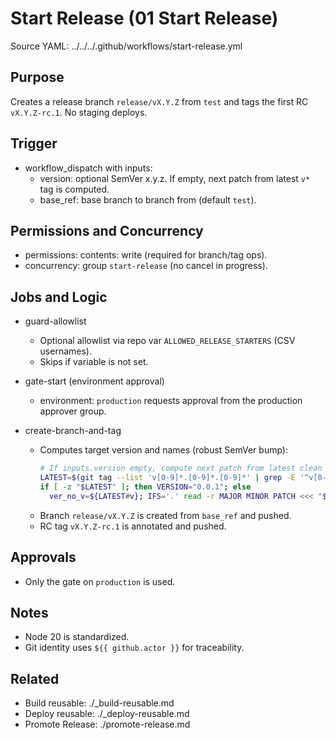# Start Release (01 Start Release)

Source YAML: ../../../.github/workflows/start-release.yml

## Purpose
Creates a release branch `release/vX.Y.Z` from `test` and tags the first RC `vX.Y.Z-rc.1`. No staging deploys.

## Trigger
- workflow_dispatch with inputs:
  - version: optional SemVer x.y.z. If empty, next patch from latest `v*` tag is computed.
  - base_ref: base branch to branch from (default `test`).

## Permissions and Concurrency
- permissions: contents: write (required for branch/tag ops).
- concurrency: group `start-release` (no cancel in progress).

## Jobs and Logic
- guard-allowlist
  - Optional allowlist via repo var `ALLOWED_RELEASE_STARTERS` (CSV usernames).
  - Skips if variable is not set.

- gate-start (environment approval)
  - environment: `production` requests approval from the production approver group.

- create-branch-and-tag
  - Computes target version and names (robust SemVer bump):
    ```bash
    # If inputs.version empty, compute next patch from latest clean vX.Y.Z
    LATEST=$(git tag --list 'v[0-9]*.[0-9]*.[0-9]*' | grep -E '^v[0-9]+\.[0-9]+\.[0-9]+$' | sort -V | tail -n1 || true)
    if [ -z "$LATEST" ]; then VERSION="0.0.1"; else
      ver_no_v=${LATEST#v}; IFS='.' read -r MAJOR MINOR PATCH <<< "$ver_no_v"; PATCH=$((PATCH+1)); VERSION="$MAJOR.$MINOR.$PATCH"; fi
    ```
  - Branch `release/vX.Y.Z` is created from `base_ref` and pushed.
  - RC tag `vX.Y.Z-rc.1` is annotated and pushed.

  

## Approvals
- Only the gate on `production` is used.

## Notes
- Node 20 is standardized.
- Git identity uses `${{ github.actor }}` for traceability.

## Related
- Build reusable: ./_build-reusable.md
- Deploy reusable: ./_deploy-reusable.md
- Promote Release: ./promote-release.md

